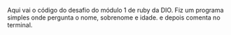 Aqui vai o código do desafio do módulo 1 de ruby da DIO.
Fiz um programa simples onde pergunta o nome, sobrenome e idade. e depois comenta no terminal.
